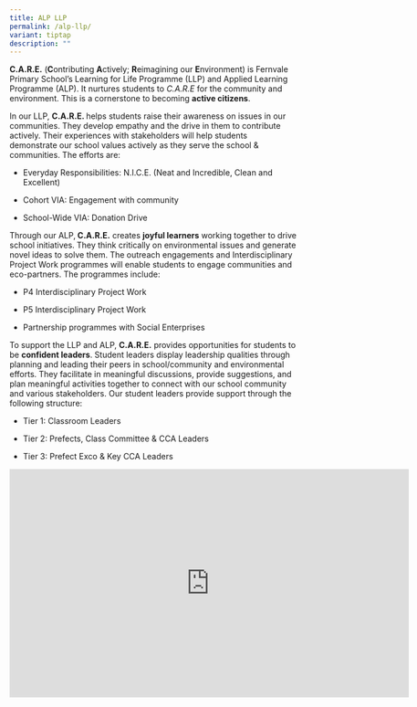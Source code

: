 ```yaml
---
title: ALP LLP
permalink: /alp-llp/
variant: tiptap
description: ""
---
```

<p><strong>C.A.R.E.</strong> (<strong>C</strong>ontributing <strong>A</strong>ctively; <strong>R</strong>eimagining
our <strong>E</strong>nvironment) is Fernvale Primary School’s Learning
for Life Programme (LLP) and Applied Learning Programme (ALP). It nurtures
students to <em>C.A.R.E</em> for the community and environment. This is a
cornerstone to becoming <strong>active citizens</strong>.</p>
<p>In our LLP, <strong>C.A.R.E. </strong>helps students raise their awareness
on issues in our communities. They develop empathy and the drive in them
to contribute actively. Their experiences with stakeholders will help students
demonstrate our school values actively as they serve the school &amp; communities.
The efforts are:</p>
<ul data-tight="true" class="tight">
<li>
<p>Everyday Responsibilities: N.I.C.E. (Neat and Incredible, Clean and Excellent)</p>
</li>
<li>
<p>Cohort VIA: Engagement with community</p>
</li>
<li>
<p>School-Wide VIA: Donation Drive</p>
</li>
</ul>
<p>Through our ALP,<strong> C.A.R.E.</strong> creates <strong>joyful learners</strong> working
together to drive school initiatives. They think critically on environmental
issues and generate novel ideas to solve them.&nbsp;The outreach engagements
and Interdisciplinary Project Work programmes will enable students to engage
communities and eco-partners. The programmes include:</p>
<ul data-tight="true" class="tight">
<li>
<p>P4 Interdisciplinary Project Work</p>
</li>
<li>
<p>P5 Interdisciplinary Project Work</p>
</li>
<li>
<p>Partnership programmes with Social Enterprises</p>
</li>
</ul>
<p>To support the LLP and ALP, <strong>C.A.R.E.</strong> provides opportunities
for students to be <strong>confident leaders</strong>. Student leaders display
leadership qualities through planning and leading their peers in school/community
and environmental efforts. They facilitate in meaningful discussions, provide
suggestions, and plan meaningful activities together to connect with our
school community and various stakeholders. Our student leaders provide
support through the following structure:</p>
<ul data-tight="true" class="tight">
<li>
<p>Tier 1: Classroom Leaders</p>
</li>
<li>
<p>Tier 2: Prefects, Class Committee &amp; CCA Leaders</p>
</li>
<li>
<p>Tier 3: Prefect Exco &amp; Key CCA Leaders</p>
</li>
</ul>
<p></p>
<div class="iframe-wrapper">
<iframe height="400" width="700" allowfullscreen="true" frameborder="0" src="https://docs.google.com/presentation/d/e/2PACX-1vSRekjuHqMDQMHPIVVr-Ys-H1MEBDst2NRui7JxPtSoy1042lac9aWbpSTlX38-QdownMkpXjoyOYxy/pubembed?start=true&amp;loop=true&amp;delayms=3000"></iframe>
</div>
<p></p>